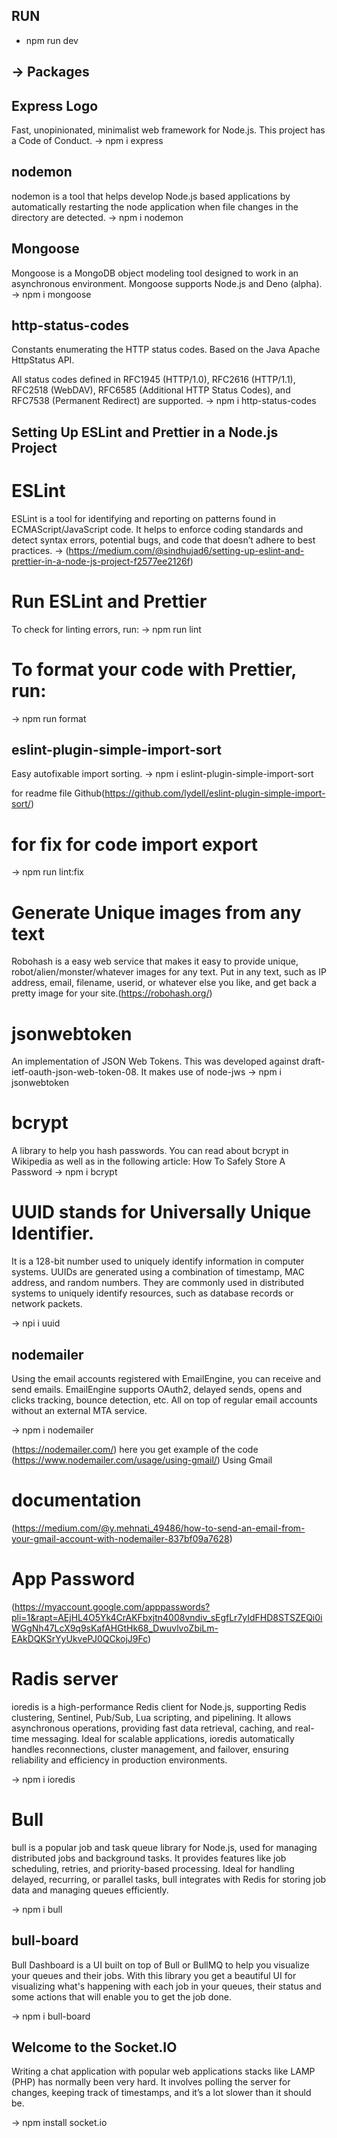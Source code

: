 ## RUN

- npm run dev

## -> Packages

## Express Logo

Fast, unopinionated, minimalist web framework for Node.js.
This project has a Code of Conduct.
-> npm i express

## nodemon

nodemon is a tool that helps develop Node.js based applications by automatically restarting the node application when file changes in the directory are detected.
-> npm i nodemon

## Mongoose

Mongoose is a MongoDB object modeling tool designed to work in an asynchronous environment. Mongoose supports Node.js and Deno (alpha).
-> npm i mongoose

## http-status-codes

Constants enumerating the HTTP status codes. Based on the Java Apache HttpStatus API.

All status codes defined in RFC1945 (HTTP/1.0), RFC2616 (HTTP/1.1), RFC2518 (WebDAV), RFC6585 (Additional HTTP Status Codes), and RFC7538 (Permanent Redirect) are supported.
-> npm i http-status-codes

## Setting Up ESLint and Prettier in a Node.js Project

# ESLint

ESLint is a tool for identifying and reporting on patterns found in ECMAScript/JavaScript code. It helps to enforce coding standards and detect syntax errors, potential bugs, and code that doesn’t adhere to best practices.
-> (https://medium.com/@sindhujad6/setting-up-eslint-and-prettier-in-a-node-js-project-f2577ee2126f)

# Run ESLint and Prettier

To check for linting errors, run:
-> npm run lint

# To format your code with Prettier, run:

-> npm run format

## eslint-plugin-simple-import-sort

Easy autofixable import sorting.
-> npm i eslint-plugin-simple-import-sort

for readme file Github(https://github.com/lydell/eslint-plugin-simple-import-sort/)

# for fix for code import export

-> npm run lint:fix

# Generate Unique images from any text

Robohash is a easy web service that makes it easy to provide unique, robot/alien/monster/whatever images for any text.
Put in any text, such as IP address, email, filename, userid, or whatever else you like, and get back a pretty image for your site.(https://robohash.org/)

# jsonwebtoken

An implementation of JSON Web Tokens.
This was developed against draft-ietf-oauth-json-web-token-08. It makes use of node-jws
-> npm i jsonwebtoken

# bcrypt

A library to help you hash passwords.
You can read about bcrypt in Wikipedia as well as in the following article: How To Safely Store A Password
-> npm i bcrypt

# UUID stands for Universally Unique Identifier.

It is a 128-bit number used to uniquely identify information in computer systems. UUIDs are generated using a combination of timestamp, MAC address, and random numbers. They are commonly used in distributed systems to uniquely identify resources, such as database records or network packets.

-> npi i uuid

## nodemailer

Using the email accounts registered with EmailEngine, you can receive and send emails. EmailEngine supports OAuth2, delayed sends, opens and clicks tracking, bounce detection, etc. All on top of regular email accounts without an external MTA service.

-> npm i nodemailer

(https://nodemailer.com/) here you get example of the code
(https://www.nodemailer.com/usage/using-gmail/) Using Gmail

# documentation

(https://medium.com/@y.mehnati_49486/how-to-send-an-email-from-your-gmail-account-with-nodemailer-837bf09a7628)

# App Password

(https://myaccount.google.com/apppasswords?pli=1&rapt=AEjHL4O5Yk4CrAKFbxjtn4008vndiv_sEgfLr7yIdFHD8STSZEQi0iWGgNh47LcX9q9sKafAHGtHk68_DwuvlvoZbiLm-EAkDQKSrYyUkvePJ0QCkojJ9Fc)

# Radis server

ioredis is a high-performance Redis client for Node.js, supporting Redis clustering, Sentinel, Pub/Sub, Lua scripting, and pipelining. It allows asynchronous operations, providing fast data retrieval, caching, and real-time messaging. Ideal for scalable applications, ioredis automatically handles reconnections, cluster management, and failover, ensuring reliability and efficiency in production environments.

-> npm i ioredis

# Bull

bull is a popular job and task queue library for Node.js, used for managing distributed jobs and background tasks. It provides features like job scheduling, retries, and priority-based processing. Ideal for handling delayed, recurring, or parallel tasks, bull integrates with Redis for storing job data and managing queues efficiently.

-> npm i bull

## bull-board

Bull Dashboard is a UI built on top of Bull or BullMQ to help you visualize your queues and their jobs. With this library you get a beautiful UI for visualizing what's happening with each job in your queues, their status and some actions that will enable you to get the job done.

-> npm i bull-board

## Welcome to the Socket.IO

Writing a chat application with popular web applications stacks like LAMP (PHP) has normally been very hard. It involves polling the server for changes, keeping track of timestamps, and it’s a lot slower than it should be.

-> npm install socket.io
